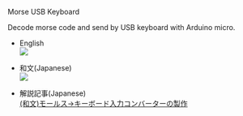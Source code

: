 Morse USB Keyboard

Decode morse code and send by USB keyboard with Arduino micro.

* English  
[![](https://img.youtube.com/vi/KQd3QRgmXvE/0.jpg)](https://www.youtube.com/watch?v=KQd3QRgmXvE)

* 和文(Japanese)  
[![](https://img.youtube.com/vi/xVNtVt1aRyA/0.jpg)](https://www.youtube.com/watch?v=xVNtVt1aRyA)

* 解説記事(Japanese)  
[(和文)モールス→キーボード入力コンバーターの製作](http://nomulabo.com/morse_usb_keyboard/)
